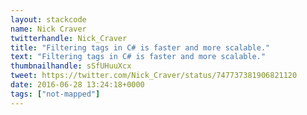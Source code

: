 ```yaml
---
layout: stackcode
name: Nick Craver
twitterhandle: Nick_Craver
title: "Filtering tags in C# is faster and more scalable."
text: "Filtering tags in C# is faster and more scalable."
thumbnailhandle: sSfUHuuXcx
tweet: https://twitter.com/Nick_Craver/status/747737381906821120
date: 2016-06-28 13:24:18+0000
tags: ["not-mapped"]
---
```

